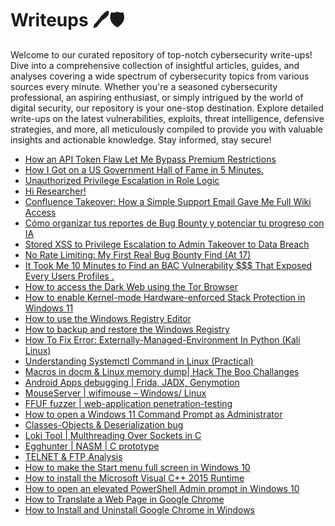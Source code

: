 # Writeups 🖊️🛡️
Welcome to our curated repository of top-notch cybersecurity write-ups! Dive into a comprehensive collection of insightful articles, guides, and analyses covering a wide spectrum of cybersecurity topics from various sources every minute. Whether you're a seasoned cybersecurity professional, an aspiring enthusiast, or simply intrigued by the world of digital security, our repository is your one-stop destination. Explore detailed write-ups on the latest vulnerabilities, exploits, threat intelligence, defensive strategies, and more, all meticulously compiled to provide you with valuable insights and actionable knowledge. Stay informed, stay secure!
<!-- WRITEUPS:START -->
- [How an API Token Flaw Let Me Bypass Premium Restrictions](https://medium.com/@secshubhamsharma/how-an-api-token-flaw-let-me-bypass-premium-restrictions-43a395f3ddd9?source=rss------bug_bounty_writeup-5)
- [How I Got on a US Government Hall of Fame in 5 Minutes.](https://medium.com/@devanshpatel930/how-i-got-on-a-us-government-hall-of-fame-in-5-minutes-280be3993f79?source=rss------bug_bounty_writeup-5)
- [Unauthorized Privilege Escalation in Role Logic](https://medium.com/@edahmed008/unauthorized-privilege-escalation-in-role-logic-5271f34e652c?source=rss------bug_bounty_writeup-5)
- [Hi Researcher!](https://bugcrowd.medium.com/hi-researcher-d57ddfa29ddd?source=rss------bug_bounty_writeup-5)
- [Confluence Takeover: How a Simple Support Email Gave Me Full Wiki Access](https://medium.com/@kalvik/confluence-takeover-how-a-simple-support-email-gave-me-full-wiki-access-a9ac7c27fa31?source=rss------bug_bounty_writeup-5)
- [Cómo organizar tus reportes de Bug Bounty y potenciar tu progreso con IA](https://gorkaaa.medium.com/c%C3%B3mo-organizar-tus-reportes-de-bug-bounty-y-potenciar-tu-progreso-con-ia-3dbe3a043828?source=rss------bug_bounty_writeup-5)
- [Stored XSS to Privilege Escalation to Admin Takeover to Data Breach](https://ahmdhalabi.medium.com/stored-xss-to-privilege-escalation-to-admin-takeover-to-data-breach-6239d0cc3a5c?source=rss------bug_bounty_writeup-5)
- [No Rate Limiting: My First Real Bug Bounty Find &lpar;At 17&rpar;](https://medium.com/@ibansal2205/no-rate-limiting-my-first-real-bug-bounty-find-at-17-5a8641a2bb81?source=rss------bug_bounty_writeup-5)
- [It Took Me 10 Minutes to Find an BAC Vulnerability $$$ That Exposed Every Users Profiles .](https://medium.com/@mxfizz07/it-took-me-10-minutes-to-find-an-bac-vulnerability-that-exposed-every-users-profiles-8fcaa192fd20?source=rss------bug_bounty_writeup-5)
- [How to access the Dark Web using the Tor Browser](https://www.bleepingcomputer.com/tutorials/how-to-access-the-dark-web-using-the-tor-browser/)
- [How to enable Kernel-mode Hardware-enforced Stack Protection in Windows 11](https://www.bleepingcomputer.com/tutorials/how-to-enable-kernel-mode-hardware-enforced-stack-protection-in-windows-11/)
- [How to use the Windows Registry Editor](https://www.bleepingcomputer.com/tutorials/how-to-use-the-windows-registry-editor/)
- [How to backup and restore the Windows Registry](https://www.bleepingcomputer.com/tutorials/how-to-backup-and-restore-the-windows-registry/)
- [How To Fix Error: Externally-Managed-Environment In Python &lpar;Kali Linux&rpar;](https://technicalnavigator.in/how-to-fix-error-externally-managed-environment-in-python-kali-linux/)
- [Understanding Systemctl Command in Linux &lpar;Practical&rpar;](https://technicalnavigator.in/understanding-systemctl-command-in-linux-practical/)
- [Macros in docm &amp; Linux memory dump| Hack The Boo  Challanges](https://technicalnavigator.in/macros-in-docm-linux-memory-dump-hack-the-boo-challanges/)
- [Android Apps debugging |  Frida, JADX, Genymotion](https://technicalnavigator.in/android-apps-debugging-frida-jadx-genymotion/)
- [MouseServer | wifimouse – Windows/ Linux](https://technicalnavigator.in/mouseserver-wifimouse-windows-linux/)
- [FFUF fuzzer | web-application penetration-testing](https://technicalnavigator.in/ffuf-fuzzer-web-application-penetration-testing/)
- [How to open a Windows 11 Command Prompt as Administrator](https://www.bleepingcomputer.com/tutorials/how-to-open-a-windows-11-command-prompt-as-administrator/)
- [Classes-Objects &amp; Deserialization bug](https://technicalnavigator.in/classes-objects-deserialization-bug/)
- [Loki Tool | Multhreading Over Sockets in C](https://technicalnavigator.in/loki-tool-multhreading-over-sockets-in-c/)
- [Egghunter | NASM | C prototype](https://technicalnavigator.in/egghunter-nasm-c-prototype/)
- [TELNET &amp; FTP Analysis](https://technicalnavigator.in/telnet-ftp-analysis/)
- [How to make the Start menu full screen in Windows 10](https://www.bleepingcomputer.com/tutorials/how-to-make-the-start-menu-full-screen-in-windows-10/)
- [How to install the Microsoft Visual C++ 2015 Runtime](https://www.bleepingcomputer.com/tutorials/how-to-install-the-microsoft-visual-c-2015-runtime/)
- [How to open an elevated PowerShell Admin prompt in Windows 10](https://www.bleepingcomputer.com/tutorials/how-to-open-an-elevated-powershell-admin-prompt-in-windows-10/)
- [How to Translate a Web Page in Google Chrome](https://www.bleepingcomputer.com/tutorials/how-to-translate-a-web-page-in-google-chrome/)
- [How to Install and Uninstall Google Chrome in Windows](https://www.bleepingcomputer.com/tutorials/how-to-install-and-uninstall-google-chrome-in-windows/)
<!-- WRITEUPS:END -->

